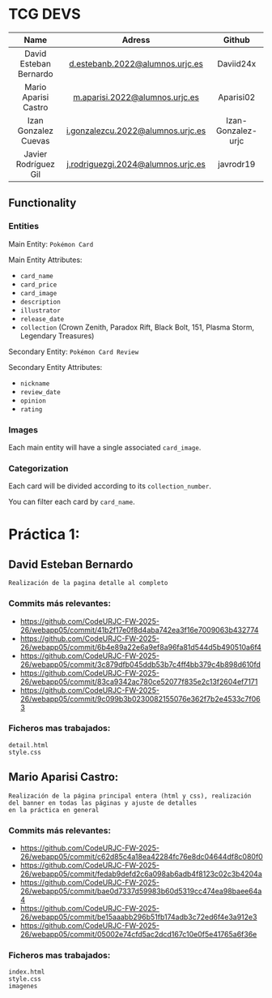 # **TCG DEVS**

| Name  | Adress | Github |
| :-------------:|:-------------:| :-------------: |
|David Esteban Bernardo|d.estebanb.2022@alumnos.urjc.es|Daviid24x| 
|Mario Aparisi Castro|m.aparisi.2022@alumnos.urjc.es|Aparisi02|
|Izan Gonzalez Cuevas|i.gonzalezcu.2022@alumnos.urjc.es|Izan-Gonzalez-urjc|
|Javier Rodríguez Gil|j.rodriguezgi.2024@alumnos.urjc.es|javrodr19|

## **Functionality**
### Entities
Main Entity: `Pokémon Card`

Main Entity Attributes: 
* `card_name`
* `card_price`
* `card_image`
* `description`
* `illustrator`
* `release_date`
* `collection` (Crown Zenith, Paradox Rift, Black Bolt, 151, Plasma Storm, Legendary Treasures)

Secondary Entity: `Pokémon Card Review`

Secondary Entity Attributes: 
* `nickname`
* `review_date`
* `opinion`
* `rating`

### Images
Each main entity will have a single associated `card_image`.

### Categorization
Each card will be divided according to its `collection_number`.

You can filter each card by `card_name`.


# Práctica 1:
























## David Esteban Bernardo
    Realización de la pagina detalle al completo

### Commits más relevantes:

* https://github.com/CodeURJC-FW-2025-26/webapp05/commit/41b2f17e0f8d4aba742ea3f16e7009063b432774
* https://github.com/CodeURJC-FW-2025-26/webapp05/commit/6b4e89a22e6a9ef8a96fa81d544d5b490510a6f4
* https://github.com/CodeURJC-FW-2025-26/webapp05/commit/3c879dfb045ddb53b7c4ff4bb379c4b898d610fd
* https://github.com/CodeURJC-FW-2025-26/webapp05/commit/83ca9342ac780ce52077f835e2c13f2604ef7171
* https://github.com/CodeURJC-FW-2025-26/webapp05/commit/9c099b3b0230082155076e362f7b2e4533c7f063

### Ficheros mas trabajados:
    detail.html
    style.css






## Mario Aparisi Castro:
    Realización de la página principal entera (html y css), realización del banner en todas las páginas y ajuste de detalles 
    en la práctica en general
### Commits más relevantes:
* https://github.com/CodeURJC-FW-2025-26/webapp05/commit/c62d85c4a18ea42284fc76e8dc04644df8c080f0
* https://github.com/CodeURJC-FW-2025-26/webapp05/commit/fedab9defd2c6a098ab6adb4f8123c02c3b4204a
* https://github.com/CodeURJC-FW-2025-26/webapp05/commit/bae0d7337d59983b60d5319cc474ea98baee64a4
* https://github.com/CodeURJC-FW-2025-26/webapp05/commit/be15aaabb296b51fb174adb3c72ed6f4e3a912e3
* https://github.com/CodeURJC-FW-2025-26/webapp05/commit/05002e74cfd5ac2dcd167c10e0f5e41765a6f36e
### Ficheros mas trabajados:
    index.html
    style.css
    imagenes
    





